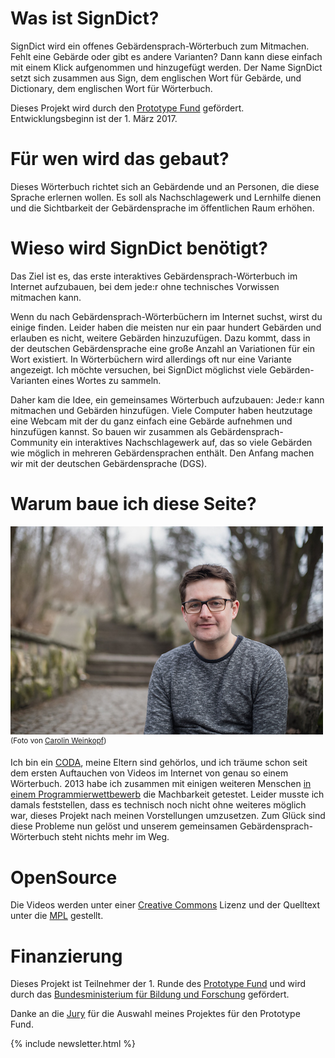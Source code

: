 # Was ist SignDict?

SignDict wird ein offenes Gebärdensprach-Wörterbuch zum Mitmachen. Fehlt eine
Gebärde oder gibt es andere Varianten? Dann kann diese einfach mit einem Klick
aufgenommen und hinzugefügt werden. Der Name SignDict setzt sich zusammen aus
Sign, dem englischen Wort für Gebärde, und Dictionary, dem englischen Wort für
Wörterbuch.

Dieses Projekt wird durch den [Prototype Fund](http://prototypefund.de)
gefördert. Entwicklungsbeginn ist der 1. März 2017.

# Für wen wird das gebaut?

Dieses Wörterbuch richtet sich an Gebärdende und an Personen, die diese Sprache
erlernen wollen. Es soll als Nachschlagewerk und Lernhilfe dienen und die
Sichtbarkeit der Gebärdensprache im öffentlichen Raum erhöhen.

# Wieso wird SignDict benötigt?

Das Ziel ist es, das erste interaktives Gebärdensprach-Wörterbuch im Internet
aufzubauen, bei dem jede:r ohne technisches Vorwissen mitmachen kann.

Wenn du nach Gebärdensprach-Wörterbüchern im Internet suchst, wirst du einige
finden. Leider haben die meisten nur ein paar hundert Gebärden und erlauben es
nicht, weitere Gebärden hinzuzufügen. Dazu kommt, dass in der deutschen
Gebärdensprache eine große Anzahl an Variationen für ein Wort existiert. In
Wörterbüchern wird allerdings oft nur eine Variante angezeigt. Ich möchte
versuchen, bei SignDict möglichst viele Gebärden-Varianten eines Wortes zu
sammeln.

Daher kam die Idee, ein gemeinsames Wörterbuch aufzubauen: Jede:r kann
mitmachen und Gebärden hinzufügen. Viele Computer haben heutzutage eine Webcam
mit der du ganz einfach eine Gebärde aufnehmen und hinzufügen kannst. So bauen
wir zusammen als Gebärdensprach-Community ein interaktives Nachschlagewerk auf,
das so viele Gebärden wie möglich in mehreren Gebärdensprachen enthält. Den
Anfang machen wir mit der deutschen Gebärdensprache (DGS).

# Warum baue ich diese Seite?

![Bodo](/images/bodo.jpg)<br/>
<sup>(Foto von <a href='http://carolinweinkopf.de/'>Carolin Weinkopf</a>)</sup>

Ich bin ein [CODA](https://en.wikipedia.org/wiki/Child_of_deaf_adult), meine
Eltern sind gehörlos, und ich träume schon seit dem ersten Auftauchen von
Videos im Internet von genau so einem Wörterbuch. 2013 habe ich zusammen mit
einigen weiteren Menschen [in einem
Programmierwettbewerb](http://bitboxer.de/2013/10/25/see-me-speak/) die
Machbarkeit getestet. Leider musste ich damals feststellen, dass es technisch
noch nicht ohne weiteres möglich war, dieses Projekt nach meinen Vorstellungen
umzusetzen.  Zum Glück sind diese Probleme nun gelöst und unserem gemeinsamen
Gebärdensprach-Wörterbuch steht nichts mehr im Weg.

# OpenSource

Die Videos werden unter einer [Creative Commons](https://creativecommons.org/)
Lizenz und der Quelltext unter die [MPL](https://www.wikiwand.com/en/Mozilla_Public_License)
gestellt.

# Finanzierung

Dieses Projekt ist Teilnehmer der 1. Runde des [Prototype Fund](http://prototypefund.de/)
und wird durch das
[Bundesministerium für Bildung und Forschung](https://www.bmbf.de/) gefördert.

Danke an die [Jury](https://prototypefund.de/2016/10/25/1022/) für die Auswahl meines
Projektes für den Prototype Fund.

{% include newsletter.html %}
